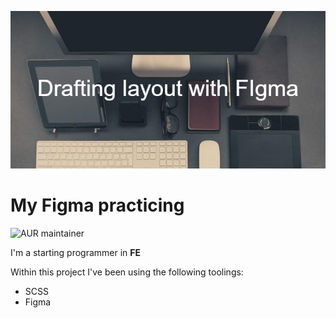 ![](./img/Drafting_layout_with_FIgma.png)

# My Figma practicing

![AUR maintainer](https://img.shields.io/aur/maintainer/google-chrome?color=teal&label=code&logo=github&logoColor=tomato&style=plastic)

I'm a starting programmer in **FE**

Within this project I've been using the following toolings:
* SCSS
* Figma